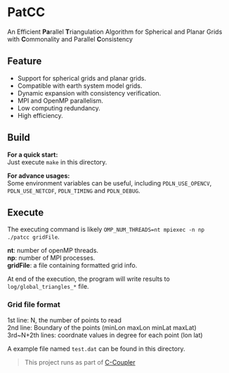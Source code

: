 # PatCC

An Efficient **Pa**rallel **T**riangulation Algorithm for Spherical and Planar Grids with **C**ommonality and Parallel **C**onsistency

## Feature

- Support for spherical grids and planar grids.
- Compatible with earth system model grids.
- Dynamic expansion with consistency verification.
- MPI and OpenMP parallelism.
- Low computing redundancy.
- High efficiency.

## Build

**For a quick start:**  
Just execute `make` in this directory.

**For advance usages:**  
Some environment variables can be useful, including `PDLN_USE_OPENCV`, `PDLN_USE_NETCDF`, `PDLN_TIMING` and `PDLN_DEBUG`.

## Execute

The executing command is likely `OMP_NUM_THREADS=nt mpiexec -n np ./patcc gridFile`.

**nt**: number of openMP threads.  
**np**: number of MPI processes.  
**gridFile**: a file containing formatted grid info.  

At end of the execution, the program will write results to `log/global_triangles_*` file.

### Grid file format

1st line: N, the number of points to read  
2nd line: Boundary of the points (minLon maxLon minLat maxLat)  
3rd~N+2th lines: coordnate values in degree for each point (lon lat)  

A example file named `test.dat` can be found in this directory.

> This project runs as part of [C-Coupler](https://github.com/C-Coupler-Group/c-coupler-lib)
